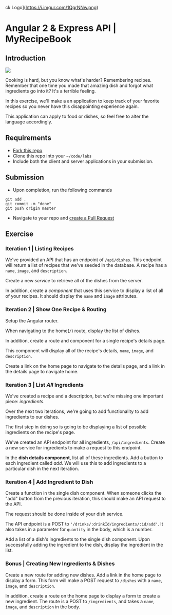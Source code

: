 ck Logo](https://i.imgur.com/1QgrNNw.png)

# Angular 2 & Express API | MyRecipeBook

## Introduction

![](https://s3-eu-west-1.amazonaws.com/ih-materials/uploads/upload_37878a884049d45433ec33fd54e17a57.jpg)

Cooking is hard, but you know what's harder? Remembering recipes. Remember that one time you made that amazing dish and forgot what ingredients go into it? It's a terrible feeling.

In this exercise, we'll make a an application to keep track of your favorite recipes so you never have this disappointing experience again.

This application can apply to food or dishes, so feel free to alter the language accordingly.

## Requirements

- [Fork this repo](https://guides.github.com/activities/forking/)
- Clone this repo into your `~/code/labs`
- Include both the client and server applications in your submission.

## Submission

- Upon completion, run the following commands

```
git add .
git commit -m "done"
git push origin master
```

- Navigate to your repo and [create a Pull Request](https://help.github.com/articles/creating-a-pull-request/)

## Exercise

### Iteration 1 | Listing Recipes

We've provided an API that has an endpoint of `/api/dishes`. This endpoint will return a list of recipes that we've seeded in the database. A recipe has a `name`, `image`, and `description`.

Create a new *service* to retrieve all of the dishes from the server.

In addition, create a *component* that uses this service to display a list of all of your recipes. It should display the `name` and `image` attributes.

### Iteration 2 | Show One Recipe & Routing

Setup the Angular router.

When navigating to the home(`/`) route, display the list of dishes.

In addition, create a route and component for a single recipe's details page.

This component will display all of the recipe's details, `name`, `image`, and `description`.

Create a link on the home page to navigate to the details page, and a link in the details page to navigate home.

### Iteration 3 | List *All* Ingredients

We've created a recipe and a description, but we're missing one important piece: *ingredients*.

Over the next two iterations, we're going to add functionality to add ingredients to our dishes.

The first step in doing so is going to be displaying a list of possible ingredients on the recipe's page.

We've created an API endpoint for all ingredients, `/api/ingredients`. Create a new service for ingredients to make a request to this endpoint.

In the **dish details component**, list all of these ingredients. Add a button to each ingredient called *add*. We will use this to add ingredients to a particular dish in the next iteration.

### Iteration 4 | Add Ingredient to Dish

Create a function in the single dish component. When someone clicks the "add" button from the previous iteration, this should make an API request to the API.

The request should be done inside of your dish service.

The API endpoint is a POST to `'/drinks/:drinkId/ingredients/:id/add'`. It also takes in a parameter for `quantity` in the body, which is a number.

Add a list of a dish's ingredients to the single dish component. Upon successfully adding the ingredient to the dish, display the ingredient in the list.

### Bonus | Creating New Ingredients & Dishes

Create a new route for adding new dishes. Add a link in the home page to display a form. This form will make a POST request to `/dishes` with a `name`, `image`, and `description`.

In addition, create a route on the home page to display a form to create a new ingredient. The route is a POST to `/ingredients`, and takes a `name`, `image`, and `description` in the body.
